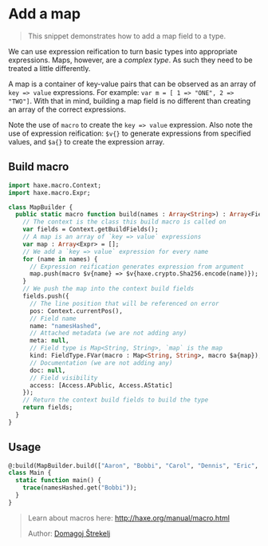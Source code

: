 [tags]: / "build-macro,building-fields"

# Add a map

> This snippet demonstrates how to add a map field to a type.

We can use expression reification to turn basic types into appropriate expressions. Maps, however, are a _complex type_. As such they need to be treated a little differently.

A map is a container of key-value pairs that can be observed as an array of `key => value` expressions. For example: `var m = [ 1 => "ONE", 2 => "TWO"]`. With that in mind, building a map field is no different than creating an array of the correct expressions.

Note the use of `macro` to create the `key => value` expression. Also note the use of expression reification: `$v{}` to generate expressions from specified values, and `$a{}` to create the expression array.

## Build macro
```haxe
import haxe.macro.Context;
import haxe.macro.Expr;

class MapBuilder {
  public static macro function build(names : Array<String>) : Array<Field> {
    // The context is the class this build macro is called on
    var fields = Context.getBuildFields();
    // A map is an array of `key => value` expressions
    var map : Array<Expr> = [];
    // We add a `key => value` expression for every name
    for (name in names) {
      // Expression reification generates expression from argument
      map.push(macro $v{name} => $v{haxe.crypto.Sha256.encode(name)});
    }
    // We push the map into the context build fields
    fields.push({
      // The line position that will be referenced on error
      pos: Context.currentPos(),
      // Field name
      name: "namesHashed",
      // Attached metadata (we are not adding any)
      meta: null,
      // Field type is Map<String, String>, `map` is the map
      kind: FieldType.FVar(macro : Map<String, String>, macro $a{map}),
      // Documentation (we are not adding any)
      doc: null,
      // Field visibility
      access: [Access.APublic, Access.AStatic]
    });
    // Return the context build fields to build the type
    return fields;
  }
}
```

## Usage

```haxe
@:build(MapBuilder.build(["Aaron", "Bobbi", "Carol", "Dennis", "Eric", "Frank"]))
class Main {
  static function main() {
    trace(namesHashed.get("Bobbi"));
  }
}
```

> Learn about macros here: <http://haxe.org/manual/macro.html>
> 
> Author: [Domagoj Štrekelj](http://github.com/dstrekelj)
